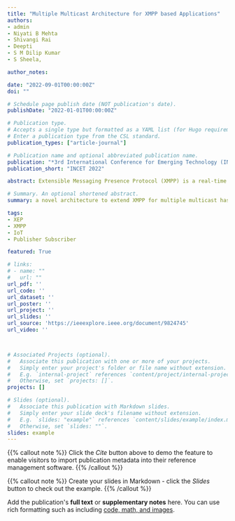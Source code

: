 ```yaml
---
title: "Multiple Multicast Architecture for XMPP based Applications"
authors:
- admin
- Niyati B Mehta
- Shivangi Rai
- Deepti
- S M Dilip Kumar
- S Sheela,

author_notes:

date: "2022-09-01T00:00:00Z"
doi: ""

# Schedule page publish date (NOT publication's date).
publishDate: "2022-01-01T00:00:00Z"

# Publication type.
# Accepts a single type but formatted as a YAML list (for Hugo requirements).
# Enter a publication type from the CSL standard.
publication_types: ["article-journal"]

# Publication name and optional abbreviated publication name.
publication: "*3rd International Conference for Emerging Technology (INCET), IEEE*"
publication_short: "INCET 2022"

abstract: Extensible Messaging Presence Protocol (XMPP) is a real-time information transmission specification protocol that is based on IP technology and Extensible Markup Language supporting publish/subscribe messaging systems. Multicast is the operation that is carried out by a publisher in a publisher-subscriber scenario such that it simultaneously sends data to multiple subscribers. There are many XMPP Extension Protocols (XEPs) available in the literature, that enable the use of XMPP for multicast. This network is made up of publishers who publish messages to multiple subscribers, some of whom may overlap. This is a case of Multiple Multicast (MMC). In this paper, a novel architecture to extend XMPP for multiple multicast has been proposed to cater multiple multicast in a publish subscribe network. In the literature, it was found that multiple multicast was not extensively considered in a mobile, publish subscribe network, hence the architecture proposed to cater to the multiple multicast nature for data exchange between multiple publishers to multiple groups of subscribers. In the considered network of subscribers in publish subscribe scenario, cluster heads help in forwarding the data to nodes connected to it and a cloud storage is used to ensure that message is successfully delivered to all the subscribers from publishers by creating a hierarchical structure to the network. Multilevel cache ensures that overloading does not happen at any cache memory. This paper attempts to reduce the number of replications and other overheads incurred by these replications. Performing multicast dramatically reduces network traffic by delivering a single stream to multiple receivers.

# Summary. An optional shortened abstract.
summary: a novel architecture to extend XMPP for multiple multicast has been proposed to cater multiple multicast in a publish subscribe network. 

tags:
- XEP
- XMPP
- IoT
- Publisher Subscriber

featured: True

# links:
# - name: ""
#   url: ""
url_pdf: ''
url_code: ''
url_dataset: ''
url_poster: ''
url_project: ''
url_slides: ''
url_source: 'https://ieeexplore.ieee.org/document/9824745'
url_video: ''



# Associated Projects (optional).
#   Associate this publication with one or more of your projects.
#   Simply enter your project's folder or file name without extension.
#   E.g. `internal-project` references `content/project/internal-project/index.md`.
#   Otherwise, set `projects: []`.
projects: []

# Slides (optional).
#   Associate this publication with Markdown slides.
#   Simply enter your slide deck's filename without extension.
#   E.g. `slides: "example"` references `content/slides/example/index.md`.
#   Otherwise, set `slides: ""`.
slides: example
---
```


{{% callout note %}}
Click the *Cite* button above to demo the feature to enable visitors to import publication metadata into their reference management software.
{{% /callout %}}

{{% callout note %}}
Create your slides in Markdown - click the *Slides* button to check out the example.
{{% /callout %}}

Add the publication's **full text** or **supplementary notes** here. You can use rich formatting such as including [code, math, and images](https://docs.hugoblox.com/content/writing-markdown-latex/).
